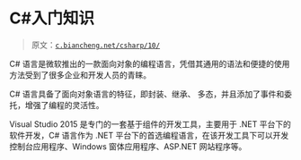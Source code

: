 # C#入门知识

> 原文：[`c.biancheng.net/csharp/10/`](http://c.biancheng.net/csharp/10/)

C# 语言是微软推出的一款面向对象的编程语言，凭借其通用的语法和便捷的使用方法受到了很多企业和开发人员的青睐。

C# 语言具备了面向对象语言的特征，即封装、继承、 多态，并且添加了事件和委托，增强了编程的灵活性。

Visual Studio 2015 是专门的一套基于组件的开发工具，主要用于 .NET 平台下的软件开发，C# 语言作为 .NET 平台下的首选编程语言，在该开发工具下可以开发控制台应用程序、Windows 窗体应用程序、ASP.NET 网站程序等。